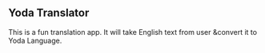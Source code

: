 ## Yoda Translator
This is a fun translation app. It will take English text from user &convert it to Yoda Language.
